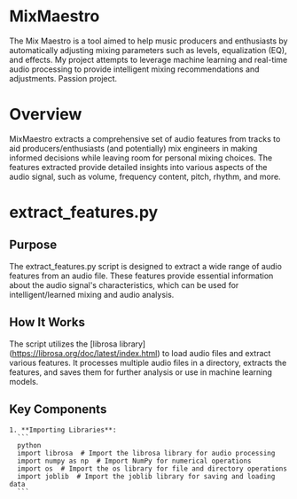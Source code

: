 # MixMaestro
The Mix Maestro is a tool aimed to help music producers and enthusiasts by automatically adjusting mixing parameters such as levels, equalization (EQ), and effects. My project attempts to leverage machine learning and real-time audio processing to provide intelligent mixing recommendations and adjustments. Passion project.

# Overview
MixMaestro extracts a comprehensive set of audio features from tracks to aid producers/enthusiasts (and potentially) mix engineers in making informed decisions while leaving room for personal mixing choices. The features extracted provide detailed insights into various aspects of the audio signal, such as volume, frequency content, pitch, rhythm, and more.



# extract_features.py

  ## Purpose

  The extract_features.py script is designed to extract a wide range of audio features from an audio file. These features provide essential information about the audio signal's characteristics, which can be used for intelligent/learned mixing and audio analysis.  

  ## How It Works

  The script utilizes the [librosa library] (https://librosa.org/doc/latest/index.html) to load audio files and extract various features. It processes multiple audio files in a directory, extracts the features, and saves them for further analysis or use in machine learning models.

  ## Key Components

    1. **Importing Libraries**:
      ```
      python
      import librosa  # Import the librosa library for audio processing
      import numpy as np  # Import NumPy for numerical operations
      import os  # Import the os library for file and directory operations
      import joblib  # Import the joblib library for saving and loading data
      ```


        

    

